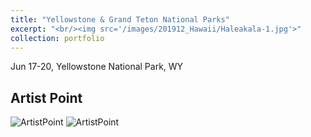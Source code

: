 ```yaml
---
title: "Yellowstone & Grand Teton National Parks"
excerpt: "<br/><img src='/images/201912_Hawaii/Haleakala-1.jpg'>"
collection: portfolio
---
```


Jun 17-20, Yellowstone National Park, WY

## Artist Point
![ArtistPoint](/images/201806_Yellowstone_GrandTeton/Yellowstone-1.jpg)
![ArtistPoint](/images/201806_Yellowstone_GrandTeton/Yellowstone-1.png)
